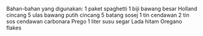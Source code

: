 Bahan-bahan yang digunakan:
1 paket spaghetti
1 biji bawang besar Holland cincang
5 ulas bawang putih cincang
5 batang sosej
1 tin cendawan
2 tin sos cendawan carbonara Prego
1 liter susu segar
Lada hitam
Oregano flakes